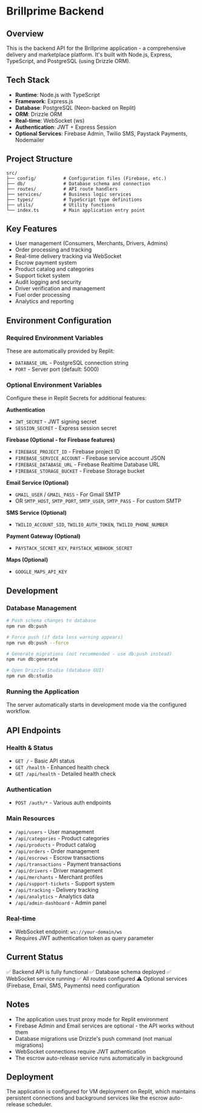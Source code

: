 # Brillprime Backend

## Overview
This is the backend API for the Brillprime application - a comprehensive delivery and marketplace platform. It's built with Node.js, Express, TypeScript, and PostgreSQL (using Drizzle ORM).

## Tech Stack
- **Runtime**: Node.js with TypeScript
- **Framework**: Express.js
- **Database**: PostgreSQL (Neon-backed on Replit)
- **ORM**: Drizzle ORM
- **Real-time**: WebSocket (ws)
- **Authentication**: JWT + Express Session
- **Optional Services**: Firebase Admin, Twilio SMS, Paystack Payments, Nodemailer

## Project Structure
```
src/
├── config/          # Configuration files (Firebase, etc.)
├── db/              # Database schema and connection
├── routes/          # API route handlers
├── services/        # Business logic services
├── types/           # TypeScript type definitions
├── utils/           # Utility functions
└── index.ts         # Main application entry point
```

## Key Features
- User management (Consumers, Merchants, Drivers, Admins)
- Order processing and tracking
- Real-time delivery tracking via WebSocket
- Escrow payment system
- Product catalog and categories
- Support ticket system
- Audit logging and security
- Driver verification and management
- Fuel order processing
- Analytics and reporting

## Environment Configuration

### Required Environment Variables
These are automatically provided by Replit:
- `DATABASE_URL` - PostgreSQL connection string
- `PORT` - Server port (default: 5000)

### Optional Environment Variables
Configure these in Replit Secrets for additional features:

**Authentication**
- `JWT_SECRET` - JWT signing secret
- `SESSION_SECRET` - Express session secret

**Firebase (Optional - for Firebase features)**
- `FIREBASE_PROJECT_ID` - Firebase project ID
- `FIREBASE_SERVICE_ACCOUNT` - Firebase service account JSON
- `FIREBASE_DATABASE_URL` - Firebase Realtime Database URL
- `FIREBASE_STORAGE_BUCKET` - Firebase Storage bucket

**Email Service (Optional)**
- `GMAIL_USER` / `GMAIL_PASS` - For Gmail SMTP
- OR `SMTP_HOST`, `SMTP_PORT`, `SMTP_USER`, `SMTP_PASS` - For custom SMTP

**SMS Service (Optional)**
- `TWILIO_ACCOUNT_SID`, `TWILIO_AUTH_TOKEN`, `TWILIO_PHONE_NUMBER`

**Payment Gateway (Optional)**
- `PAYSTACK_SECRET_KEY`, `PAYSTACK_WEBHOOK_SECRET`

**Maps (Optional)**
- `GOOGLE_MAPS_API_KEY`

## Development

### Database Management
```bash
# Push schema changes to database
npm run db:push

# Force push (if data loss warning appears)
npm run db:push --force

# Generate migrations (not recommended - use db:push instead)
npm run db:generate

# Open Drizzle Studio (database GUI)
npm run db:studio
```

### Running the Application
The server automatically starts in development mode via the configured workflow.

## API Endpoints

### Health & Status
- `GET /` - Basic API status
- `GET /health` - Enhanced health check
- `GET /api/health` - Detailed health check

### Authentication
- `POST /auth/*` - Various auth endpoints

### Main Resources
- `/api/users` - User management
- `/api/categories` - Product categories
- `/api/products` - Product catalog
- `/api/orders` - Order management
- `/api/escrows` - Escrow transactions
- `/api/transactions` - Payment transactions
- `/api/drivers` - Driver management
- `/api/merchants` - Merchant profiles
- `/api/support-tickets` - Support system
- `/api/tracking` - Delivery tracking
- `/api/analytics` - Analytics data
- `/api/admin-dashboard` - Admin panel

### Real-time
- WebSocket endpoint: `ws://your-domain/ws`
- Requires JWT authentication token as query parameter

## Current Status
✅ Backend API is fully functional
✅ Database schema deployed
✅ WebSocket service running
✅ All routes configured
⚠️ Optional services (Firebase, Email, SMS, Payments) need configuration

## Notes
- The application uses trust proxy mode for Replit environment
- Firebase Admin and Email services are optional - the API works without them
- Database migrations use Drizzle's push command (not manual migrations)
- WebSocket connections require JWT authentication
- The escrow auto-release service runs automatically in background

## Deployment
The application is configured for VM deployment on Replit, which maintains persistent connections and background services like the escrow auto-release scheduler.
